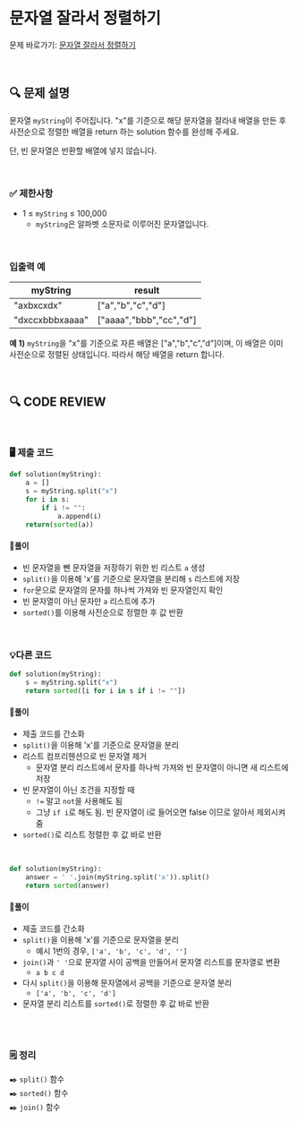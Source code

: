 # 문자열 잘라서 정렬하기

문제 바로가기: [문자열 잘라서 정렬하기](https://school.programmers.co.kr/learn/courses/30/lessons/181866)

<br/>

## **🔍 문제 설명**

문자열 `myString`이 주어집니다. "x"를 기준으로 해당 문자열을 잘라내 배열을 만든 후 사전순으로 정렬한 배열을 return 하는 solution 함수를 완성해 주세요.

단, 빈 문자열은 반환할 배열에 넣지 않습니다.

<br/>

### **✅ 제한사항**

- 1 ≤ `myString` ≤ 100,000
    - `myString`은 알파벳 소문자로 이루어진 문자열입니다.
<br/>

### **입출력 예**


|      myString   |         result          | 
| ----------------|------------------------ |
|     "axbxcxdx"  |    ["a","b","c","d"]    |
| "dxccxbbbxaaaa" | ["aaaa","bbb","cc","d"] |

**예 1)**
`myString`을 "x"를 기준으로 자른 배열은 ["a","b","c","d"]이며, 이 배열은 이미 사전순으로 정렬된 상태입니다. 따라서 해당 배열을 return 합니다.

<br/>

## **🔍 CODE REVIEW**
<br/>

### **🖥️ 제출 코드**

```python
def solution(myString):
    a = []
    s = myString.split("x")
    for i in s:
        if i != "":
            a.append(i)
    return(sorted(a))
```

#### **📍풀이**

- 빈 문자열을 뺀 문자열을 저장하기 위한 빈 리스트 `a` 생성
- `split()`을 이용해 'x'를 기준으로 문자열을 분리해 `s` 리스트에 저장
- `for`문으로 문자열의 문자를 하나씩 가져와 빈 문자열인지 확인
- 빈 문자열이 아닌 문자만 `a` 리스트에 추가
- `sorted()`를 이용해 사전순으로 정렬한 후 값 반환

<br/>

### **💡다른 코드**
```python
def solution(myString):
    s = myString.split("x")
    return sorted([i for i in s if i != ""])
```

#### **📍풀이**

- 제출 코드를 간소화
- `split()`을 이용해 'x'를 기준으로 문자열을 분리
- 리스트 컴프리헨션으로 빈 문자열 제거
    - 문자열 분리 리스트에서 문자를 하나씩 가져와 빈 문자열이 아니면 새 리스트에 저장
- 빈 문자열이 아닌 조건을 지정할 때
     - `!=` 말고 `not`을 사용해도 됨
     - 그냥 `if i`로 해도 됨. 빈 문자열이 i로 들어오면 false 이므로 알아서 제외시켜 줌
- `sorted()`로 리스트 정렬한 후 값 바로 반환

<br/>

```python
def solution(myString):
    answer = ' '.join(myString.split('x')).split()
    return sorted(answer)
```

#### **📍풀이**

- 제출 코드를 간소화
- `split()`을 이용해 'x'를 기준으로 문자열을 분리
    - 예시 1번의 경우, `['a', 'b', 'c', 'd', '']`
- `join()`과 `' '`으로 문자열 사이 공백을 만들어서 문자열 리스트를 문자열로 변환
    - `a b c d `
- 다시 `split()`을 이용해 문자열에서 공백을 기준으로 문자열 분리
    - `['a', 'b', 'c', 'd']`
- 문자열 분리 리스트를 `sorted()`로 정렬한 후 값 바로 반환
<br/>

  #
### **🗒️ 정리**
✒️ `split()` 함수   
✒️ `sorted()` 함수   
✒️ `join()` 함수